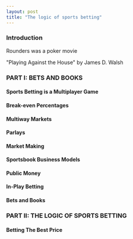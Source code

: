 ```yaml
---
layout: post
title: "The logic of sports betting"
---
```


### Introduction

Rounders was a poker movie

"Playing Against the House" by James D. Walsh

### PART I: BETS AND BOOKS

#### Sports Betting is a Multiplayer Game



#### Break-even Percentages



#### Multiway Markets



#### Parlays



#### Market Making



#### Sportsbook Business Models



#### Public Money



#### In-Play Betting



#### Bets and Books



### PART II: THE LOGIC OF SPORTS BETTING



#### Betting The Best Price


